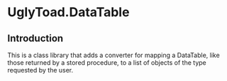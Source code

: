 # UglyToad.DataTable #

## Introduction ##

This is a class library that adds a converter for mapping a DataTable, like those returned by a stored procedure,
to a list of objects of the type requested by the user.